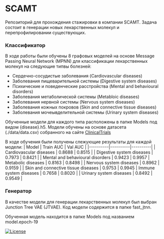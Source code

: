 # SCAMT

Репозиторий для прохождения стажировки в компании SCAMT. Задача состоит в генерации новых лекарственных молекул и перепрофилировании существующих.

### Классификатор

В ходе работы были обучены 8 графовых моделей на основе Message Passing Neural Network (MPNN) для классификации лекарственных молекул на следующие типвы болезней:
- Сердечно-сосудистые заболевания (Cardiovascular diseases)
- Заболевания пищеварительной системы (Digestive system diseases)
- Психические и поведенческие расстройства (Mental and behavioural disorders)
- Заболевания метаболической системы (Metabloic diseases)
- Заболевания нервной системы (Nervous system diseases)
- Заболевания кожных покровов (Skin and connective tissue diseases)
- Заболевания мочеывделительной системы (Urinary system diseases)

Обученные модели для каждого типа расположены в папке Models под видом {disease}.h5. Модели обучены на основе датасета (./data/data.csv) собранного на сайте [ClinicalTrials](https://clinicaltrials.gov)

В ходе обучения были получены слежующие результаты для каждой модели:
| Model     | Train AUC | Val AUC |
|----------|----------|----------|
| Cardiovascular diseases     | 0.8688   | 0.8515 |
| Digestive system diseases    | 0.7973   | 0.8421 |
| Mental and behavioural disorders   | 0.9423   | 0.9957
| Metabolic diseases   | 0.8163   | 0.8498 |
| Nervous system diseases   | 0.8962   | 0.9159 |
| Skin and connective tissue diseases   | 0.9753  | 0.9945
| Immune system diseases   | 0.7658  | 0.8020 |
| Urinary system diseases   | 0.8492  | 0.9549 |

### Генератор

В качестве модели для генерации лекарственных молекул был выбран Junction Tree VAE (JTVAE). Код модели содержится в папке fast_jtnn.

Обученная модель находится в папке Models под названием model.epoch-19


[![License](https://img.shields.io/badge/License-MIT-blue.svg)](https://opensource.org/licenses/MIT)